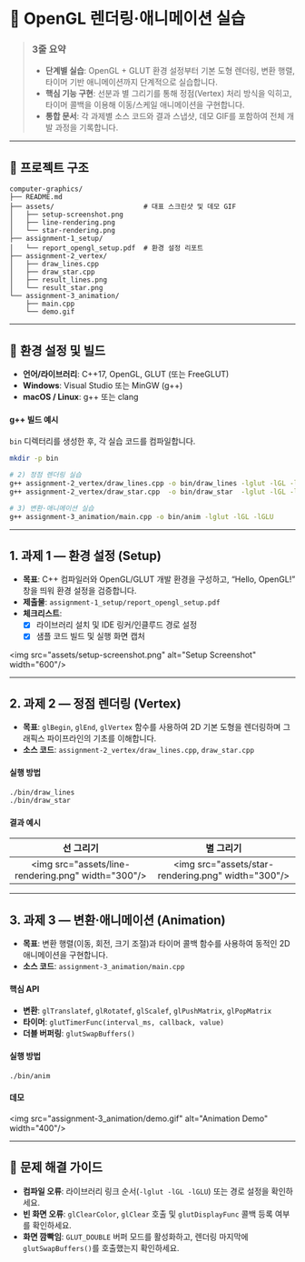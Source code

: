 # 🎨 OpenGL 렌더링·애니메이션 실습

> ### 3줄 요약
>
>   - **단계별 실습**: OpenGL + GLUT 환경 설정부터 기본 도형 렌더링, 변환 행렬, 타이머 기반 애니메이션까지 단계적으로 실습합니다.
>   - **핵심 기능 구현**: 선분과 별 그리기를 통해 정점(Vertex) 처리 방식을 익히고, 타이머 콜백을 이용해 이동/스케일 애니메이션을 구현합니다.
>   - **통합 문서**: 각 과제별 소스 코드와 결과 스냅샷, 데모 GIF를 포함하여 전체 개발 과정을 기록합니다.

-----

## 📁 프로젝트 구조

```
computer-graphics/
├── README.md
├── assets/                      # 대표 스크린샷 및 데모 GIF
│   ├── setup-screenshot.png
│   ├── line-rendering.png
│   └── star-rendering.png
├── assignment-1_setup/
│   └── report_opengl_setup.pdf  # 환경 설정 리포트
├── assignment-2_vertex/
│   ├── draw_lines.cpp
│   ├── draw_star.cpp
│   ├── result_lines.png
│   └── result_star.png
└── assignment-3_animation/
    ├── main.cpp
    └── demo.gif
```

-----

## 🧰 환경 설정 및 빌드

  - **언어/라이브러리**: C++17, OpenGL, GLUT (또는 FreeGLUT)
  - **Windows**: Visual Studio 또는 MinGW (g++)
  - **macOS / Linux**: g++ 또는 clang

#### g++ 빌드 예시

`bin` 디렉터리를 생성한 후, 각 실습 코드를 컴파일합니다.

```bash
mkdir -p bin

# 2) 정점 렌더링 실습
g++ assignment-2_vertex/draw_lines.cpp -o bin/draw_lines -lglut -lGL -lGLU
g++ assignment-2_vertex/draw_star.cpp  -o bin/draw_star  -lglut -lGL -lGLU

# 3) 변환·애니메이션 실습
g++ assignment-3_animation/main.cpp -o bin/anim -lglut -lGL -lGLU
```

-----

## 1\. 과제 1 — 환경 설정 (Setup)

  - **목표**: C++ 컴파일러와 OpenGL/GLUT 개발 환경을 구성하고, “Hello, OpenGL\!” 창을 띄워 환경 설정을 검증합니다.
  - **제출물**: `assignment-1_setup/report_opengl_setup.pdf`
  - **체크리스트**:
      - [x] 라이브러리 설치 및 IDE 링커/인클루드 경로 설정
      - [x] 샘플 코드 빌드 및 실행 화면 캡처

\<img src="assets/setup-screenshot.png" alt="Setup Screenshot" width="600"/\>

-----

## 2\. 과제 2 — 정점 렌더링 (Vertex)

  - **목표**: `glBegin`, `glEnd`, `glVertex` 함수를 사용하여 2D 기본 도형을 렌더링하며 그래픽스 파이프라인의 기초를 이해합니다.
  - **소스 코드**: `assignment-2_vertex/draw_lines.cpp`, `draw_star.cpp`

#### 실행 방법

```bash
./bin/draw_lines
./bin/draw_star
```

#### 결과 예시

| 선 그리기 | 별 그리기 |
| :---: | :---: |
| \<img src="assets/line-rendering.png" width="300"/\> | \<img src="assets/star-rendering.png" width="300"/\> |

-----

## 3\. 과제 3 — 변환·애니메이션 (Animation)

  - **목표**: 변환 행렬(이동, 회전, 크기 조절)과 타이머 콜백 함수를 사용하여 동적인 2D 애니메이션을 구현합니다.
  - **소스 코드**: `assignment-3_animation/main.cpp`

#### 핵심 API

  - **변환**: `glTranslatef`, `glRotatef`, `glScalef`, `glPushMatrix`, `glPopMatrix`
  - **타이머**: `glutTimerFunc(interval_ms, callback, value)`
  - **더블 버퍼링**: `glutSwapBuffers()`

#### 실행 방법

```bash
./bin/anim
```

#### 데모

\<img src="assignment-3\_animation/demo.gif" alt="Animation Demo" width="400"/\>

-----

## 🔧 문제 해결 가이드

  - **컴파일 오류**: 라이브러리 링크 순서(`-lglut -lGL -lGLU`) 또는 경로 설정을 확인하세요.
  - **빈 화면 오류**: `glClearColor`, `glClear` 호출 및 `glutDisplayFunc` 콜백 등록 여부를 확인하세요.
  - **화면 깜빡임**: `GLUT_DOUBLE` 버퍼 모드를 활성화하고, 렌더링 마지막에 `glutSwapBuffers()`를 호출했는지 확인하세요.
